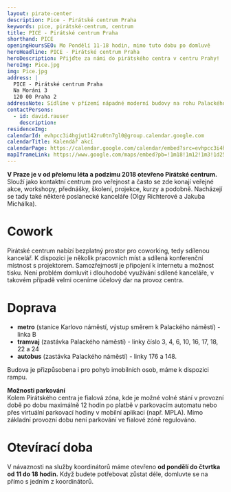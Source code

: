 ```yaml
---
layout: pirate-center
description: Pice - Pirátské centrum Praha
keywords: pice, pirátské-centrum, centrum
title: PICE - Pirátské centrum Praha
shorthand: PICE
openingHoursSEO: Mo Pondělí 11-18 hodin, mimo tuto dobu po domluvě
heroHeadline: PICE - Pirátské centrum Praha
heroDescription: Přijďte za námi do pirátského centra v centru Prahy! 
heroImg: Pice.jpg
img: Pice.jpg
address: |
  PICE - Pirátské centrum Praha
  Na Moráni 3
  120 00 Praha 2
addressNote: Sídlíme v přízemí nápadné moderní budovy na rohu Palackého náměstí s velkým displejem. V oknech je grafika Pirátů – Pirátské centrum lze proto poměrně snadno nalézt.
contactPersons:
  - id: david.rauser
    description:
residenceImg: 
calendarId: evhpcc3i4hgjut142ru0tn7gl0@group.calendar.google.com
calendarTitle: Kalendář akcí
calendarPage: https://calendar.google.com/calendar/embed?src=evhpcc3i4hgjut142ru0tn7gl0%40group.calendar.google.com&ctz=Europe%2FPrague
mapIframeLink: https://www.google.com/maps/embed?pb=!1m18!1m12!1m3!1d2560.687347674923!2d14.413117816335875!3d50.073416679425094!2m3!1f0!2f0!3f0!3m2!1i1024!2i768!4f13.1!3m3!1m2!1s0x470b9497a149df27%3A0x317d7c609cbfe9da!2sPir%C3%A1tsk%C3%A9%20centrum%20Praha%20-%20PiCe!5e0!3m2!1scs!2scz!4v1641807060555!5m2!1scs!2scz
---
```


**V Praze je v od přelomu léta a podzimu 2018 otevřeno Pirátské centrum.** Slouží jako kontaktní centrum pro veřejnost a často se zde konají veřejné akce, workshopy, přednášky, školení, projekce, kurzy a podobně. Nacházejí se tady také některé poslanecké kanceláře (Olgy Richterové a Jakuba Michálka). 

# Cowork
Pirátské centrum nabízí bezplatný prostor pro coworking, tedy sdílenou kancelář. K dispozici je několik pracovních míst a sdílená konferenční místnost s projektorem. Samozřejmostí je připojení k internetu a možnost tisku. Není problém domluvit i dlouhodobé využívání sdílené kanceláře, v takovém případě velmi oceníme účelový dar na provoz centra.

# Doprava
- **metro** (stanice Karlovo náměstí, výstup směrem k Palackého náměstí) - linka B
- **tramvaj** (zastávka Palackého náměstí) - linky číslo 3, 4, 6, 10, 16, 17, 18, 22 a 24 
- **autobus** (zastávka Palackého náměstí) - linky 176 a 148.

Budova je přizpůsobena i pro pohyb imobilních osob, máme k dispozici rampu.

**Možnosti parkování**<br />
Kolem Pirátského centra je fialová zóna, kde je možné volné stání v provozní době po dobu maximálně 12 hodin po platbě v parkovacím automatu nebo přes virtuální parkovací hodiny v mobilní aplikaci (např. MPLA). Mimo základní provozní dobu není parkování ve fialové zóně regulováno.

# Otevírací doba
V návaznosti na služby koordinátorů máme otevřeno **od pondělí do čtvrtka od 11 do 18 hodin.** Když budete potřebovat zůstat déle, domluvte se na přímo s jedním z koordinátorů.
